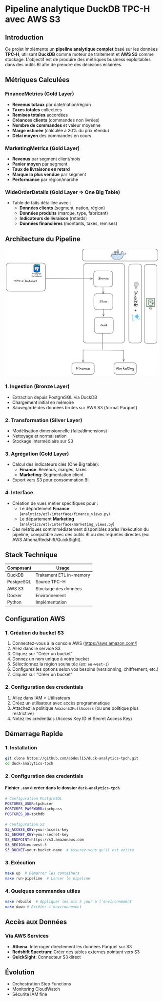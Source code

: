 # Pipeline analytique DuckDB TPC-H avec AWS S3

## Introduction

Ce projet implémente un **pipeline analytique complet** basé sur les données **TPC-H**, utilisant **DuckDB** comme moteur de traitement et **AWS S3** comme stockage. L'objectif est de produire des métriques business exploitables dans des outils BI afin de prendre des décisions éclairées.

## Métriques Calculées

### FinanceMetrics (Gold Layer)
- **Revenus totaux** par date/nation/région
- **Taxes totales** collectées
- **Remises totales** accordées
- **Créances clients** (commandes non livrées)
- **Nombre de commandes** et valeur moyenne
- **Marge estimée** (calculée à 20% du prix étendu)
- **Délai moyen** des commandes en cours

### MarketingMetrics (Gold Layer)
- **Revenus** par segment client/mois
- **Panier moyen** par segment
- **Taux de livraisons en retard**
- **Marque la plus vendue** par segment
- **Performance** par région/marché

### WideOrderDetails (Gold Layer => One Big Table)
- Table de faits détaillée avec :
  - **Données clients** (segment, nation, région)
  - **Données produits** (marque, type, fabricant)
  - **Indicateurs de livraison** (retards)
  - **Données financières** (montants, taxes, remises)

## Architecture du Pipeline

![Architecture du Pipeline](architecture-hop.png)

### 1. Ingestion (Bronze Layer)
- Extraction depuis PostgreSQL via DuckDB
- Chargement initial en mémoire
- Sauvegarde des données brutes sur AWS S3 (format Parquet)

### 2. Transformation (Silver Layer)
- Modélisation dimensionnelle (faits/dimensions)
- Nettoyage et normalisation
- Stockage intermédiaire sur S3

### 3. Agrégation (Gold Layer)
- Calcul des indicateurs clés (One Big table):
  - **Finance**: Revenus, marges, taxes
  - **Marketing**: Segmentation client
- Export vers S3 pour consommation BI

### 4. Interface
- Création de vues métier spécifiques pour :
  - Le département **Finance** (`analytics/etl/interface/finance_views.py`)
  - Le département **Marketing** (`analytics/etl/interface/marketing_views.py`)
- Ces métriques sontimmédiatement disponibles après l'exécution du pipeline, compatible avec des outils BI ou des requêtes directes (ex: AWS Athena/Redshift/QuickSight).

## Stack Technique

| Composant       | Usage                     |
|-----------------|---------------------------|
| DuckDB          | Traitement ETL in-memory  |
| PostgreSQL      | Source TPC-H              |
| AWS S3          | Stockage des données      |
| Docker          | Environnement             |
| Python          | Implémentation            |

## Configuration AWS

### 1. Création du bucket S3

1. Connectez-vous à la console AWS (https://aws.amazon.com/)
2. Allez dans le service S3
3. Cliquez sur "Créer un bucket"
4. Donnez un nom unique à votre bucket
5. Sélectionnez la région souhaitée (ex: `eu-west-1`)
6. Configurez les options selon vos besoins (versionning, chiffrement, etc.)
7. Cliquez sur "Créer un bucket"

### 2. Configuration des credentials

1. Allez dans IAM > Utilisateurs
2. Créez un utilisateur avec accès programmatique
3. Attachez la politique `AmazonS3FullAccess` (ou une politique plus restrictive)
4. Notez les credentials (Access Key ID et Secret Access Key)


## Démarrage Rapide

### 1. Installation
```bash
git clone https://github.com/abdoul15/duck-analytics-tpch.git
cd duck-analytics-tpch
```

### 2. Configuration des credentials

#### Fichier `.env` à créer dans le dossier `duck-analytics-tpch`

```bash
# Configuration PostgreSQL
POSTGRES_USER=tpchuser
POSTGRES_PASSWORD=tpchpass
POSTGRES_DB=tpchdb

# Configuration S3
S3_ACCESS_KEY=your-access-key
S3_SECRET_KEY=your-secret-key
S3_ENDPOINT=https://s3.amazonaws.com
S3_REGION=eu-west-3
S3_BUCKET=your-bucket-name  # Assurez-vous qu'il est existe
```

### 3. Exécution
```bash
make up  # Démarrer les containers
make run-pipeline  # Lancer le pipeline
```
### 4. Quelques commandes utiles
```bash
make rebuild  # Appliquer les mis à jour à l'environnement
make down # Arrêter l'environnement
```

## Accès aux Données

### Via AWS Services
- **Athena**: Interroger directement les données Parquet sur S3
- **Redshift Spectrum**: Créer des tables externes pointant vers S3
- **QuickSight**: Connecteur S3 direct


## Évolution

- Orchestration Step Functions
- Monitoring CloudWatch
- Sécurité IAM fine
